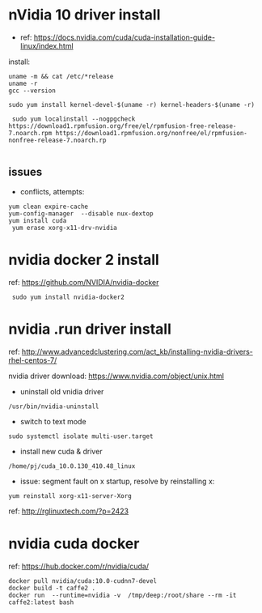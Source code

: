 # nVidia 10 driver install

 - ref: https://docs.nvidia.com/cuda/cuda-installation-guide-linux/index.html
 
 install:
 ```
 uname -m && cat /etc/*release
 uname -r
 gcc --version

 sudo yum install kernel-devel-$(uname -r) kernel-headers-$(uname -r)
 
  sudo yum localinstall --nogpgcheck https://download1.rpmfusion.org/free/el/rpmfusion-free-release-7.noarch.rpm https://download1.rpmfusion.org/nonfree/el/rpmfusion-nonfree-release-7.noarch.rp
  
 
 ```
 
 ## issues
- conflicts,  attempts:
 ``` 
 yum clean expire-cache
 yum-config-manager  --disable nux-dextop 
 yum install cuda
  yum erase xorg-x11-drv-nvidia
 
 ```
 
 # nvidia docker 2 install
 
 ref: https://github.com/NVIDIA/nvidia-docker
 
 ```
  sudo yum install nvidia-docker2
 ```
 
 # nvidia .run driver install
 
 ref: http://www.advancedclustering.com/act_kb/installing-nvidia-drivers-rhel-centos-7/
 
 nvidia driver download:
 https://www.nvidia.com/object/unix.html
 
 - uninstall old vnidia driver
 ```
 /usr/bin/nvidia-uninstall
 ```
 - switch to text mode
```
sudo systemctl isolate multi-user.target 
 ```
 - install new cuda & driver
 ```
 /home/pj/cuda_10.0.130_410.48_linux
 ```
 - issue: segment fault on x startup, resolve by reinstalling x:
 ```
 yum reinstall xorg-x11-server-Xorg
 ```
 ref: http://rglinuxtech.com/?p=2423
 
 # nvidia cuda docker
 
 ref: https://hub.docker.com/r/nvidia/cuda/
 
 
 ```
 docker pull nvidia/cuda:10.0-cudnn7-devel
 docker build -t caffe2 .
 docker run  --runtime=nvidia -v  /tmp/deep:/root/share --rm -it  caffe2:latest bash
 
 ```
 
 
 
 
 
